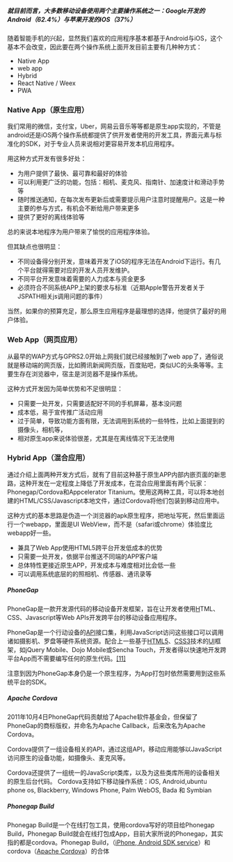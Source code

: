##### 就目前而言，大多数移动设备使用两个主要操作系统之一：Google开发的Android（62.4%）与苹果开发的iOS（37%）

随着智能手机的兴起，显然我们喜欢的应用程序基本都基于Android与iOS，这个基本不会改变，因此要在两个操作系统上面开发目前主要有几种种方式：

* Native App
* web app
* Hybrid
* React Native / Weex
* PWA

### Native App（原生应用）

我们常用的微信，支付宝，Uber，网易云音乐等等都是原生app实现的，不管是android还是iOS两个操作系统都提供了供开发者使用的开发工具，界面元素与标准化的SDK，对于专业人员来说相对更容易开发本机应用程序。

用这种方式开发有很多好处：

* 为用户提供了最快、最可靠和最好的体验
* 可以利用更广泛的功能，包括：相机、麦克风、指南针、加速度计和滑动手势等
* 随时推送通知，在每次发布更新后或需要提示用户注意时提醒用户。这是一种主要的参与方式，有机会不断给用户带来更多
* 提供了更好的离线体验等

总的来说本地程序为用户带来了愉悦的应用程序体验。

但其缺点也很明显：

* 不同设备得分别开发，意味着开发了iOS的程序无法在Android下运行。有几个平台就得需要对应的开发人员开发维护。
* 不同平台开发意味着需要的人力成本与资金更多
* 必须符合不同系统APP上架的要求与标准（近期Apple警告开发者关于JSPATH相关js调用问题的事件）

当然，如果你的预算充足，那么原生应用程序是最理想的选择，他提供了最好的用户体验。

### Web App（网页应用）

从最早的WAP方式与GPRS2.0开始上网我们就已经接触到了web app了，通俗说就是移动端的网页版，比如腾讯新闻网页版，百度贴吧，类似UC的头条等等。主要生存在浏览器中，宿主是浏览器不是操作系统。

这种方式开发因为简单优势和不足很明显：

* 只需要一处开发，只需要适配好不同的手机屏幕，基本没问题
* 成本低，易于宣传推广活动应用
* 过于简单，导致功能方面有限，无法调用到系统的一些特性，比如上面提到的摄像头，相机等，
* 相对原生app来说体验很差，尤其是在离线情况下无法使用

### Hybrid App（混合应用）

通过介绍上面两种开发方式后，就有了目前这种基于原生APP内部内嵌页面的新思路，这种开发在一定程度上降低了开发成本，在混合应用里面有两个玩家：Phonegap/Cordova和Appcelerator Titanium。使用这两种工具，可以将本地创建的HTML/CSS/Javascript本地文件，通过Cordova将他们包装到移动应用中。

这种方式的基本思路是伪造一个浏览器的apk原生程序，把地址写死，然后里面运行一个webapp，里面是UI WebView，而不是（safari或chrome）体验度比webapp好一些。

* 兼具了Web App使用HTML5跨平台开发低成本的优势
* 只需要一处开发，依据平台推送不同端的APP客户端
* 总体特性更接近原生APP，开发成本与难度相对比会低一些
* 可以调用系统底层的的照相机、传感器、通讯录等

##### PhoneGap

PhoneGap是一款开发源代码的移动设备开发框架，旨在让开发者使用[H](https://zh.wikipedia.org/wiki/HTML)TML、CSS、Javascript等Web APIs开发跨平台的移动设备应用程序。

PhoneGap是一个行动设备的[API](https://zh.wikipedia.org/wiki/API)接口集，利用JavaScript访问这些接口可以调用诸如摄影机、罗盘等硬件系统资源。配合上一些基于[HTML5](https://zh.wikipedia.org/wiki/HTML5)、[CSS3](https://zh.wikipedia.org/wiki/CSS3)技术的[UI](https://zh.wikipedia.org/wiki/UI)框架，如jQuery Mobile、Dojo Mobile或Sencha Touch，开发者得以快速地开发跨平台App而不需要编写任何的原生代码。[\[11\]](https://zh.wikipedia.org/wiki/Adobe_PhoneGap#cite_note-11)

注意到因为PhoneGap本身仍是一个原生程序，为App打包时依然需要用到这些系统平台的SDK。

##### Apache Cordova

2011年10月4日PhoneGap代码贡献给了Apache软件基金会，但保留了PhoneGap的商标版权，并命名为Apache Callback，后来改名为Apache Cordova。

Cordova提供了一组设备相关的API，通过这组API，移动应用能够以JavaScript访问原生的设备功能，如摄像头、麦克风等。

Cordova还提供了一组统一的JavaScript类库，以及为这些类库所用的设备相关的原生后台代码。 Cordova支持如下移动操作系统：iOS, Android,ubuntu phone os, Blackberry, Windows Phone, Palm WebOS, Bada 和 Symbian

##### Phonegap Build

Phonegap Build是一个在线打包工具，使用cordova写好的项目给Phonegap Build，Phonegap Build就会在线打包成App，目前大家所说的Phonegap，其实指的都是cordova。Phonegap Build，（[iPhone, Android SDK service](https://link.zhihu.com/?target=http%3A//html.adobe.com/edge/phonegap-build/)）和cordova（[Apache Cordova](https://link.zhihu.com/?target=http%3A//cordova.apache.org/)）的合体

